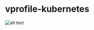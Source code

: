 # vprofile-kubernetes
![alt text](https://github.com/[harrisgit]/[vprofile-kubernetes]/blob/[main]/architecture_diagram.png?raw=true)